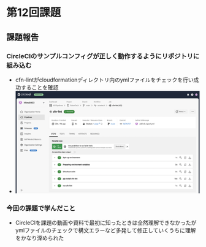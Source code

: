 # **第12回課題**

## 課題報告

### CircleCIのサンプルコンフィグが正しく動作するようにリポジトリに組み込む
 - cfn-lintがcloudformationディレクトリ内のymlファイルをチェックを行い成功することを確認
 - ![a](./lecture12/a.png)

### 今回の課題で学んだこと
- CircleCIを課題の動画や資料で最初に知ったときは全然理解できなかったがymlファイルのチェックで構文エラーなど多発して修正していくうちに理解をかなり深められた